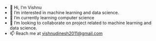 - 👋 Hi, I’m Vishnu
- 👀 I’m interested in machine learning and data science.
- 🌱 I’m currently learning computer science
- 💞️ I’m looking to collaborate on project related to machine learning and data science.
- 📫 Reach me at vishnudinesh2011@gmail.com

<!---
kv-95/kv-95 is a ✨ special ✨ repository because its `README.md` (this file) appears on your GitHub profile.
You can click the Preview link to take a look at your changes.
--->

